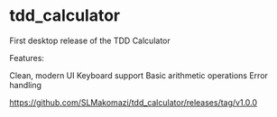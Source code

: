 # tdd_calculator
First desktop release of the TDD Calculator

Features:

Clean, modern UI
Keyboard support
Basic arithmetic operations
Error handling

https://github.com/SLMakomazi/tdd_calculator/releases/tag/v1.0.0
